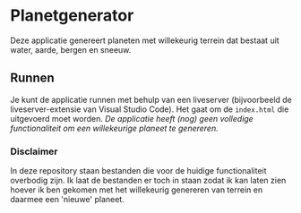 # Planetgenerator

Deze applicatie genereert planeten met willekeurig terrein dat bestaat uit water, aarde, bergen en sneeuw.

## Runnen

Je kunt de applicatie runnen met behulp van een liveserver (bijvoorbeeld de liveserver-extensie van Visual Studio Code). Het gaat om de ```index.html``` die uitgevoerd moet worden. 
*De applicatie heeft (nog) geen volledige functionaliteit om een willekeurige planeet te genereren.*

### Disclaimer

In deze repository staan bestanden die voor de huidige functionaliteit overbodig zijn. Ik laat de bestanden er toch in staan zodat ik kan laten zien hoever ik ben gekomen met het willekeurig genereren van terrein en daarmee een 'nieuwe' planeet.

